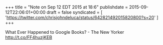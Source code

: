 +++
title = "Note on Sep 12 EDT 2015 at 18:6"
publishdate = 2015-09-12T22:06:01+00:00
draft = false
syndicated = [ 'https://twitter.com/chrisjohndeluca/status/642821492015820800?s=20' ]
+++

What Ever Happened to Google Books? - The New Yorker http://t.co/FF4huzjKEB
